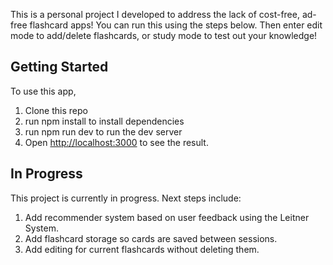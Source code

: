 This is a personal project I developed to address the lack of cost-free, ad-free flashcard apps! You can run this using the steps below. Then enter edit mode to add/delete flashcards, or study mode to test out your knowledge!

## Getting Started

To use this app,

1. Clone this repo
2. run npm install to install dependencies
3. run npm run dev to run the dev server
4. Open [http://localhost:3000](http://localhost:3000) to see the result.

## In Progress

This project is currently in progress. Next steps include:

1. Add recommender system based on user feedback using the Leitner System.
2. Add flashcard storage so cards are saved between sessions.
3. Add editing for current flashcards without deleting them.